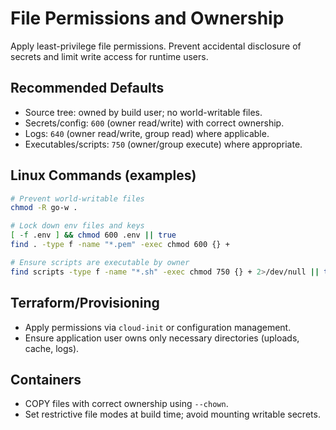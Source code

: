 # File Permissions and Ownership

Apply least-privilege file permissions. Prevent accidental disclosure of secrets and limit write access for runtime users.

## Recommended Defaults

- Source tree: owned by build user; no world-writable files.
- Secrets/config: `600` (owner read/write) with correct ownership.
- Logs: `640` (owner read/write, group read) where applicable.
- Executables/scripts: `750` (owner/group execute) where appropriate.

## Linux Commands (examples)

```bash
# Prevent world-writable files
chmod -R go-w .

# Lock down env files and keys
[ -f .env ] && chmod 600 .env || true
find . -type f -name "*.pem" -exec chmod 600 {} +

# Ensure scripts are executable by owner
find scripts -type f -name "*.sh" -exec chmod 750 {} + 2>/dev/null || true
```

## Terraform/Provisioning

- Apply permissions via `cloud-init` or configuration management.
- Ensure application user owns only necessary directories (uploads, cache, logs).

## Containers

- COPY files with correct ownership using `--chown`.
- Set restrictive file modes at build time; avoid mounting writable secrets.
